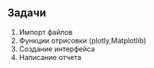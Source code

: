 ## Задачи
1. Импорт файлов
2. Функции отрисовки (plotly,Matplotlib)
3. Создание интерфейса
4. Написание отчета 
